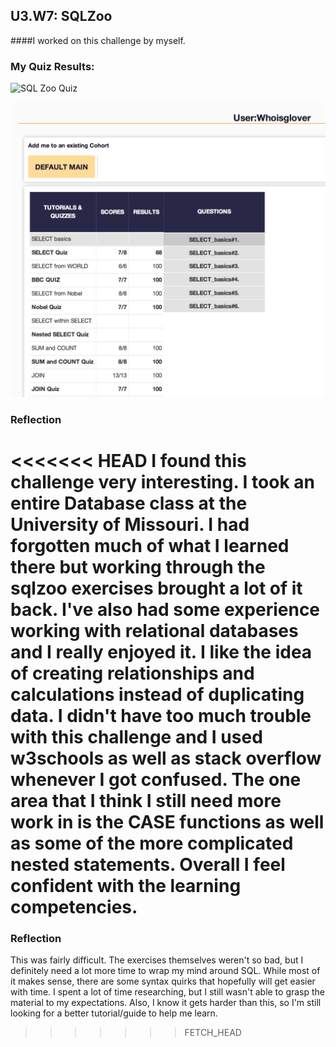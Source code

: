 ## U3.W7: SQLZoo

####I worked on this challenge by myself.



### My Quiz Results:
![SQL Zoo Quiz](https://github.com/lrakhman/phase_0_unit_3/blob/master/week_7/images/sqlzoo_quiz.png?raw=true)

![image](../imgs/sqlzoo_quiz.jpg)


### Reflection

<<<<<<< HEAD
I found this challenge very interesting.  I took an entire Database class at the University of Missouri.  I had forgotten much of what I learned there but working through the sqlzoo exercises brought a lot of it back.  I've also had some experience working with relational databases and I really enjoyed it.  I like the idea of creating relationships and calculations instead of duplicating data.  I didn't have too much trouble with this challenge and I used w3schools as well as stack overflow whenever I got confused.  The one area that I think I still need more work in is the CASE functions as well as some of the more complicated nested statements.  Overall I feel confident with the learning competencies. 
=======

### Reflection

This was fairly difficult. The exercises themselves weren't so bad, but I definitely need a lot more time to wrap my mind around SQL. While most of it makes sense, there are some syntax quirks that hopefully will get easier with time. I spent a lot of time researching, but I still wasn't able to grasp the material to my expectations. Also, I know it gets harder than this, so I'm still looking for a better tutorial/guide to help me learn. 
>>>>>>> FETCH_HEAD
